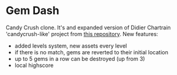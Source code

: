 Gem Dash
============

Candy Crush clone. It's and expanded version of Didier Chartrain 'candycrush-like' project from [this repository](https://github.com/copycut/candycrush-like).
New features:
- added levels system, new assets every level
- if there is no match, gems are reverted to their initial location
- up to 5 gems in a row can be destroyed (up from 3)
- local highscore
